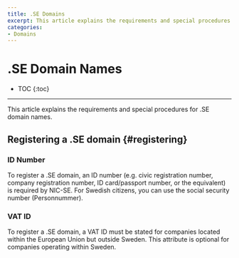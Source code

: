 ```yaml
---
title: .SE Domains
excerpt: This article explains the requirements and special procedures for .SE domain names.
categories:
- Domains
---
```


# .SE Domain Names

* TOC
{:toc}

---

This article explains the requirements and special procedures for .SE domain names.


## Registering a .SE domain {#registering}

### ID Number
To register a .SE domain, an ID number (e.g. civic registration number, company registration number, ID card/passport number, or the equivalent) is required by NIC-SE. For Swedish citizens, you can use the social security number (Personnummer).

### VAT ID
To register a .SE domain, a VAT ID must be stated for companies located within the European Union but outside Sweden. This attribute is optional for companies operating within Sweden.
